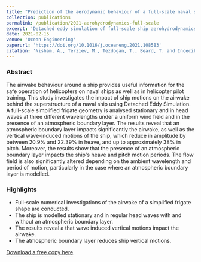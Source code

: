 ```yaml
---
title: "Prediction of the aerodynamic behaviour of a full-scale naval ship in head waves using Detached Eddy Simulation"
collection: publications
permalink: /publication/2021-aerohydrodynamics-full-scale
excerpt: 'Detached eddy simulation of full-scale ship aerohydrodynamics'
date: 2021-02-15
venue: 'Ocean Engineering'
paperurl: 'https://doi.org/10.1016/j.oceaneng.2021.108583'
citation: 'Nisham, A., Terziev, M., Tezdogan, T., Beard, T. and Incecik, A., 2021. Prediction of the aerodynamic behaviour of a full-scale naval ship in head waves using Detached Eddy Simulation. Ocean Engineering, 222, p.108583.'
---
```


### Abstract

The airwake behaviour around a ship provides useful information for the safe operation of helicopters on naval ships as well as in helicopter pilot training. This study investigates the impact of ship motions on the airwake behind the superstructure of a naval ship using Detached Eddy Simulation. A full-scale simplified frigate geometry is analysed stationary and in head waves at three different wavelengths under a uniform wind field and in the presence of an atmospheric boundary layer. The results reveal that an atmospheric boundary layer impacts significantly the airwake, as well as the vertical wave-induced motions of the ship, which reduce in amplitude by between 20.9% and 22.39% in heave, and up to approximately 38% in pitch. Moreover, the results show that the presence of an atmospheric boundary layer impacts the ship's heave and pitch motion periods. The flow field is also significantly altered depending on the ambient wavelength and period of motion, particularly in the case where an atmospheric boundary layer is modelled.

### Highlights

- Full-scale numerical investigations of the airwake of a simplified frigate shape are conducted.
- The ship is modelled stationary and in regular head waves with and without an atmospheric boundary layer.
- The results reveal a that wave induced vertical motions impact the airwake.
- The atmospheric boundary layer reduces ship vertical motions.


[Download a free copy here](momchil-terziev.github.io/files/Nisham_etal_OE_2021_Prediction_of_the_aerodynamic_behaviour_of_a_full_scale_naval_ship.pdf)
